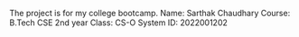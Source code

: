 The project is for my college bootcamp.
Name: Sarthak Chaudhary
Course: B.Tech CSE 2nd year
Class: CS-O
System ID: 2022001202